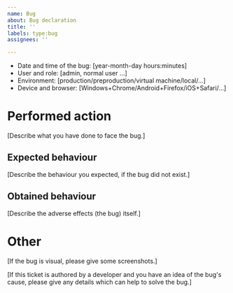 ```yaml
---
name: Bug
about: Bug declaration
title: ''
labels: type:bug
assignees: ''

---
```


* Date and time of the bug: \[year-month-day hours:minutes\]
* User and role: \[admin, normal user …\]
* Environment: \[production/preproduction/virtual machine/local/…\]
* Device and browser: \[Windows+Chrome/Android+Firefox/iOS+Safari/…\]

# Performed action

\[Describe what you have done to face the bug.\]

## Expected behaviour

\[Describe the behaviour you expected, if the bug did not exist.\]

## Obtained behaviour

\[Describe the adverse effects (the bug) itself.\]

# Other

\[If the bug is visual, please give some screenshots.\]

\[If this ticket is authored by a developer and you have an idea of the bug's cause, please give any details which can help to solve the bug.\]
